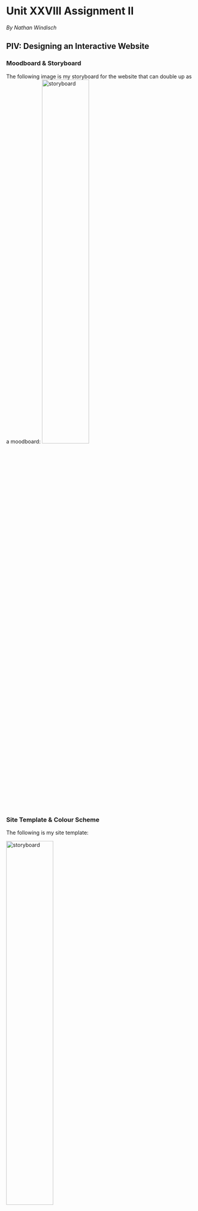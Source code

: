 # Unit XXVIII Assignment II
*By Nathan Windisch*

## PIV: Designing an Interactive Website
### Moodboard & Storyboard
The following image is my storyboard for the website that can double up as a moodboard:
<img src="https://raw.githubusercontent.com/Natfan/work/master/b/28/2/storyboard.png" alt="storyboard" style="width: 50%;">

### Site Template & Colour Scheme
The following is my site template:

<img src="https://raw.githubusercontent.com/Natfan/work/master/b/28/2/sitetemplate.png" alt="storyboard" style="width: 50%;">

As you can see, the colour scheme that I am using is blue and teal. This is because it invokes a calm and peaceful emotional response from the reader, and makes them think of beaches, waves and relaxing times.

### Asset List
For my website I shall be using two assets, as follows:

* W3.CSS - A Cascading Style Sheet library created by w3schools, a website based around teaching how to code, develop, use and understand computers along with learning markup languages such as HTML, Markdown and CSS.

* Redruth Map - A map by Ordinance Survey, a national map agency that covers all of Great Britain. It has been supplied Wikimedia, a free, open-source information website that allowed me access to the image. It is available for reuse as it is copyrighted under the Creative Commons licence, which allows for non-commercial redistribution.

<img src="https://raw.githubusercontent.com/Natfan/work/master/b/28/2/site/redruth.png" alt="redruth map" style="width: 50%;">

### Outline of Content
The following is a basic outline of the content that I am planning on having in my website:

* Header
* Sidebar
* Overview
* History
* Attractions
* Map
* Frequently Asked Questions
* Contact Us

<div style="page-break-after: always;"></div>

## PV: Creating an Interactive Website
The website is made over one page, with a navigation bar on the side.

### Header & Sidebar
The following code is from the Header and Sidebar.

```html
<!DOCTYPE html>
<html>
  <title>Redruth</title>
  <meta charset="UTF-8">
  <meta name="viewport" content="width=device-width, initial-scale=1">
  <link rel="stylesheet" href="https://www.w3schools.com/lib/w3.css">
  <link rel="stylesheet" href="https://www.w3schools.com/lib/w3-theme-teal.css">
  <link rel="stylesheet" href="https://fonts.googleapis.com/css?family=Poppins">
  <style>
    body,h1,h2,h3,h4,h5 {font-family: "Poppins", sans-serif}
    body {font-size:16px;}
    .w3-half img{margin-bottom:-6px;margin-top:16px;opacity:0.8;cursor:pointer}
    .w3-half img:hover{opacity:1}

    img {
        border: solid 5px transparent;
    }
    img:hover {
      border-color: teal;
    }
  </style>
  <body>
    <nav class="w3-sidenav w3-teal w3-collapse w3-top w3-large w3-padding" style="z-index:3;width:300px;font-weight:bold;" id="mySidenav"><br>
      <a href="javascript:void(0)" onclick="w3_close()" class="w3-padding-xlarge w3-hide-large w3-display-topleft w3-hover-white" style="width:100%;font-size:22px">Close Menu</a>
      <div class="w3-container">
	      <h3 class="w3-padding-64"><b>Redruth</b><br>Cornwall's Finest</h3>
      </div>
      <a href="#" onclick="w3_close()" class="w3-padding w3-hover-white">Home</a>
      <a href="#overview" onclick="w3_close()" class="w3-padding w3-hover-white">Overview</a>
      <a href="#history" onclick="w3_close()" class="w3-padding w3-hover-white">History</a>
      <a href="#attractions" onclick="w3_close()" class="w3-padding w3-hover-white">Attractions</a>
      <a href="#map" onclick="w3_close()" class="w3-padding w3-hover-white">Map</a>
      <a href="#faq" onclick="w3_close()" class="w3-padding w3-hover-white">FAQ</a>
    </nav>

    <header class="w3-container w3-top w3-hide-large w3-teal w3-xlarge w3-padding">
      <a href="javascript:void(0)" class="w3-button w3-teal w3-margin-right" onclick="w3_open()">☰</a>
      <span>Redruth</span>
    </header>

    <div class="w3-overlay w3-hide-large" onclick="w3_close()" style="cursor:pointer" title="close side menu" id="myOverlay"></div>


    <div class="w3-main" style="margin-left:340px;margin-right:40px">

      <div class="w3-container" style="margin-top:80px" id="overview">
        <h1 class="w3-jumbo"><b>Redruth</b></h1>
```

And now here is what the Header & Sidebar actually look like:

<img src="https://raw.githubusercontent.com/Natfan/work/master/b/28/2/header.png" alt="header" style="width: 50%;">

<div style="page-break-after: always;"></div>

### Overview
The following is the code for the Overview segment.

```html
	<h1 class="w3-xxxlarge w3-text-teal"><b>Overview.</b></h1>
        <hr style="width:50px;border:5px solid teal" class="w3-round">
      </div>

      <div class="w3-row-padding">
        <div class="w3-half">
          <p>Redruth is a small seaside town within Cornwall. Once home to a large mining industry, the town has been transformed into a tourist
    resort with many different attractions. See the <em>attractions</em> segment for more information.</p>
        </div>

        <div class="w3-half">
          <p>Redruth has a population of around 14,000, and has many interesting museums that have been converted from the abandoned mines that are
          scattered over the town. For more information about a few of the mines within Redruth, see the <em>mines</em> segment.</p>
        </div>
      </div>
```
This is the output of that code.

<img src="https://raw.githubusercontent.com/Natfan/work/master/b/28/2/overview.png" alt="overview" style="width: 50%;">

<div style="page-break-after: always;"></div>

### History
The following is the code for the History segment.
```html
<div class="w3-container" id="history" style="margin-top:75px">
      <h1 class="w3-xxxlarge w3-text-teal"><b>History.</b></h1>
      <hr style="width:50px;border:5px solid teal" class="w3-round">
      <p>The history of Redruth is a long and interesting one. Originally, it was a small market town that was mostly ignored due to it's larger
    neighbors. Once there was a boom in the ore industry at the start of the industrial revolution, everything changed. The copper ore that was found all over
    Redruth was suddenly vauable, and the population and wealth of the area exploded with the new found popular resources that seemed to be everywhere. Wealthy
    businessmen set up mines around Redruth in order to mine the copper to feed the machines of the industrial revolution, and the population of Redruth benefitted
    greatly from this. Previous mines were also used from previous business ventures from back when Redruth and the surrounding area was used for tin mining
    businesses. The high need for copper was driven by the large quantities of brass that had to be manufactured, the key component of which is copper. While the
    buninessmen who owned the mines became rich and successful, the miners and their families remain poor, ironically.
      </p>

      <p>During this time, the town started to develop itself around the mining industry. In 1882 a <em>School of Mines</em> was created to help
    educate a new generation of miners. Another key mining feature that was added during the late 1800 was the <em>Mining Exchange</em>, which was used to trade
    mineral stocks. The industrial revolution that helped reboot the mining industry was helping the town have a new lease of life. Sadly this didn't last long,
    and by the end of the 19th century, the mining industry had moved away from the Cornwall area due to a decline in resources, plunging the town into a
    spiraling into a depression as there was lots of mining equipment that was no longer being used. Also, due to the fact that all of the current population were
    either in the mining business or were being trained to work in the mines, they were now in redundent positions in jobs that were no longer availible. Because
    of this, many people emigrated to other countries that were more mining speicalised, such as the Americas, Austalasia and South Africa. The final operational
    mine near Redruth was also the last to be closed in all of Cornwall. The South Crofty mine in Pool closed in the first few months of 1998, effectively ending
    an era.
      </p>
</div>
```
This is the output.

<img src="https://raw.githubusercontent.com/Natfan/work/master/b/28/2/history.png" alt="history" style="width: 50%;">

<div style="page-break-after: always;"></div>

### Attractions:
This is what the Attraction's HTML is:
```html
<div class="w3-container" id="attractions" style="margin-top:75px">
      <h1 class="w3-xxxlarge w3-text-teal"><b>Attractions.</b></h1>
        <hr style="width:50px;border:5px solid teal" class="w3-round">
        <p>Oddles of fun.</p>
        <p>Cornwall has loads of fun things do to, and Redruth even moreso! Take a look at some of the things you can do below!</p>
      </div>

      <div class="w3-row-padding w3-grayscale">
        <div class="w3-col m6 w3-margin-bottom">
          <div class="w3-light-grey">
            <div class="w3-container">
              <h3>Mining.</h3>
              <p class="w3-opacity">Museums and Tours.</p>
              <p>As aforementioned, a large amount of Redruth's history is compromised of the large scale mining industry. Because of this, there are
    many fun and interesting abandoned mines that have been converted into museums and exhibitions. This means that you can learn more about the culture
    surrounding Redruth and the Cornish mining industry, including the impacts on the local area and the rest of the world.</p>
            </div>
          </div>
        </div>
        <div class="w3-col m6 w3-margin-bottom">
          <div class="w3-light-grey">
            <div class="w3-container">
              <h3>Crime Statistics.</h3>
              <p class="w3-opacity">Rest Easy.</p>
              <p>Redruth has a relatively low crime rate, as you can see in the graph below which depicts the crime statistics for 2016.
              </p>
              <p>
                Click the image for a higher resolution.
                <a href="chart.png">
                  <img src="chart.png" alt="Chart" style="width:200px;">
                </a>
              </p>
            </div>
          </div>
        </div>
      </div>

      <div class="w3-row-padding w3-grayscale">
        <div class="w3-col m6 w3-margin-bottom">
          <div class="w3-light-grey">
            <div class="w3-container">
              <h3>Education.</h3>
              <p class="w3-opacity">Learn About Learning.</p>
              <p>As aforementioned, a large amount of Redruth's history is compromised of the large scale mining industry. Because of this, there are
    many fun and interesting abandoned mines that have been converted into museums and exhibitions. This means that you can learn more about the culture
    surrounding Redruth and the Cornish mining industry, including the impacts on the local area and the rest of the world.</p>
	      <hr style="height: 0pt; visibility: hidden;" />
            </div>
          </div>
        </div>
        <div class="w3-col m6 w3-margin-bottom">
	  <div class="w3-light-grey">
	    <div class="w3-container">
    	 <h3>Beaches.</h3>
    	      <p class="w3-opacity">Relaxing Times.</p>
	      <p>Redruth has three incredible beaches with loads of things to do. All of these beaches have good surf and seasonal lifeguard support.</p>
	      <p>
	      	<ul>
		  <li>
	  	    Porthtowan is a Blue Flag beach.
		  </li>
		  <li>
	  	    Chapel Porth Beach has excellent parking.
		  </li>
		  <li>
		    Portreath Beach has a Café with great food, along with some clean toilets and great parking.
		  </li>
      		</ul>
	      <hr style="height: 4pt; visibility: hidden;" />
    	      </p>
  	    </div>
	  </div>
	</div>
      </div>
```
This is the output:

<img src="https://raw.githubusercontent.com/Natfan/work/master/b/28/2/attractions.png" alt="attractions" style="width: 50%;">

### Map
This is what the Map's HTML is:
```html
<div class="w3-container" id="map" style="margin-top:75px">
        <h1 class="w3-xxxlarge w3-text-teal"><b>Map.</b></h1>
        <hr style="width:50px;border:5px solid teal" class="w3-round">
        <p>The following is an interactive map of Redruth, supplied by Google Maps.</p>
      </div>

      <div class="w3-row-padding">
        <div class="w3-half w3-margin-bottom">
	  <div id="mapdiv" style="width: 400px; height: 400px;">My map will go here</div>
	  <script>
	    function myMap() {
    	      var mapOptions = {
	        center: new google.maps.LatLng(50.233107, -5.227353),
        	zoom: 15,
        	mapTypeId: google.maps.MapTypeId.HYBRID
    	      }
	      var map = new google.maps.Map(document.getElementById("mapdiv"), mapOptions);
	    }
	  </script>
	  <script src="https://maps.googleapis.com/maps/api/js?callback=myMap"></script>
        </div>
      </div>
```
And this is the output document:

<img src="https://raw.githubusercontent.com/Natfan/work/master/b/28/2/map.png" alt="map" style="width: 50%;">

As you can see, the map is broken currently.

<div style="page-break-after: always;"></div>

### Frequently Asked Questions
The following is the code for the Frequently Asked Questions:

```html
      <div class="w3-container" id="faq" style="margin-top:75px">
        <h1 class="w3-xxxlarge w3-text-teal"><b>Frequently Asked Questions.</b></h1>
        <hr style="width:50px;border:5px solid teal" class="w3-round" />
        <p>The following are some questions that are normally asked about Redruth.</p>
	        <p>
	  <ul>
	    <li>What is the Capital of Cornwall?
	      <ul>
	        <li>Truro</li>
	      </ul>
	    </li>
	    <li>What is the Population of Redruth?
	      <ul>
	        <li>12,350~, compared to 550,000~ in Cornwall.</li>
	      </ul>
	    </li>
	    <li>What are some important Industries in Redruth?
	      <ul>
	        <li>Previously Tin and Copper, now China Clay</li>
	      </ul>
	    </li>
	    <li>What does Redruth mean?
	      <ul>
	        <li>Red River</li>
	      </ul>
	    </li>
	  </ul>
	</p>
      </div>
    </div>
```

And the following is the output:

<img src="https://raw.githubusercontent.com/Natfan/work/master/b/28/2/faq.png" alt="faq" style="width: 50%;">

<div style="page-break-after: always;"></div>

### Contact Us
The following is the code for the Contact Us page:

```html
      <div class="w3-container" id="contact" style="margin-top:75px">
        <h1 class="w3-xxxlarge w3-text-teal"><b>Contact.</b></h1>
        <hr style="width:50px;border:5px solid teal" class="w3-round" />
	<p>This website is owned by Nathan Windisch on behalf of the Redruth Council in Cornwall, UK. Please redirect all questions about the area to <a href="mailto:admin@redruth-tc.gov.uk">Redruth Council</a> and please redirect any mistakes, faults or web design questions to the <a href="mailto:nathan@windisch.co.uk">Site Administrator</a>.</p>
      </div>
    </div>
```

<div style="page-break-after: always;"></div>

## MII: Explaining the Tools and Techniques Used
One tool that can be used to create websites are WYSIWYG based editors such as Serif Web Plus, which is a premium software that you have to download. Serif Web Plus allows users to drag and drop elements onto their website and make them interact with one another. I personally find this software difficult and "fiddly", as you need to do many things to change a functional website into a good looking one. I would recommend this for beginners as you can build a website visually and then view the HTML and learn from it. Another WYSIWYG editor is Wix, an online website builder that is similar to Serif Web Plus but is more proprietary and does not give the user access to the HTML. Also, it being online it is Software As A Service or SaaS, meaning that you need a constant internet connection to access it.

One technique that must be used when writing a website is a markup language. A popular example of this is `HTML`, and derivatives of this such as `XHTML` and `HTML5`. These languages allow users to populate webpages with text, images, link, tables and more. HTML can be difficult to use due to it's extensive amount of variables that need to be learnt and placed in the right order for the webpage to function as intended, meaning that a user may prefer another markup language. A popular one is called `BBCode` and it is primarily used in forum software for easier embedding of links and images. Another language is `Markdown`, which is widely used by developers to generate good documentation such as `README.md` pages. Markdown is also used on some social media websites such as `reddit`, which lets users format text. The reason why `Markdown` and `BBCode` are used on forum software and social media is because it gives users similar experience to the formatting of HTML, without the possible security flaws involved.

Another technology that can be used in conjuncture with HTML documents are Cascading Style Sheets, or `CSS`. CSS allows developers to customize the output of the HTML, from simply changing colours to 3D design, beautiful menus and even calculators, when combined with some JS.

One final technology is server side scripting. This can allow users to interact with a website in many different ways, such as registering for a website, smooth scrolling, code syntax correction and even online graphic novels! There are two main languages that are used in server side scripting, the first being `PHP`, or PHP: Hypertext Preprocessor - a recursive acronym. This software is purely run on the server side, meaning that the client does not need to download or install any external libraries in order to use the website. The other software is called JavaScript, or more commonly known as `JS`. JS is the client-side variation of the code, but it can be run on a server as `Node.JS`.

<div style="page-break-after: always;"></div>

## MIII: Improving the Effectiveness of the Website
There were two main improvements that needed to be performed to the website to make set it to a publishable state, the first being to fix the map. The main issue with this was that the webpage was hosted on a local server which did not have JavaScript installed, whereas if I viewed the code as a file the JavaScript would work. The following is an image of the working version of the website with the map working:

<img src="https://raw.githubusercontent.com/Natfan/work/master/b/28/2/map_fixed.png" alt="map fixed" style="width: 50%;">

The other improvement was that I should add some copyright text to the bottom of the website to prevent theft of my data. The following was the code for this copyright text:

```html
<div class="w3-container" id="contact" style="margin-top:75px">
  <h1 class="w3-xxxlarge w3-text-teal"><b>Contact.</b></h1>
  <hr style="width:50px;border:5px solid teal" class="w3-round" />
  <p>This website is owned by Nathan Windisch on behalf of the Redruth Council in Cornwall, UK. Please redirect all questions about the area to <a href="mailto:admin@redruth-tc.gov.uk">Redruth Council</a> and please redirect any mistakes, faults or web design questions to the <a href="mailto:nathan@windisch.co.uk">Site Administrator</a>.</p>
</div>
```

And the following is the code for the updated navbar

```html
      <a href="#" onclick="w3_close()" class="w3-padding w3-hover-white">Home.</a>
      <a href="#overview" onclick="w3_close()" class="w3-padding w3-hover-white">Overview.</a>
      <a href="#history" onclick="w3_close()" class="w3-padding w3-hover-white">History.</a>
      <a href="#attractions" onclick="w3_close()" class="w3-padding w3-hover-white">Attractions.</a>
      <a href="#map" onclick="w3_close()" class="w3-padding w3-hover-white">Map.</a>
      <a href="#faq" onclick="w3_close()" class="w3-padding w3-hover-white">FAQ.</a>
      <a href="#contact" onclick="w3_close()" class="w3-padding w3-hover-white">Contact.</a>
```

This is the Contact text:

<img src="https://raw.githubusercontent.com/Natfan/work/master/b/28/2/contact.png" alt="contact" style="width: 50%;">

And this is the updated navbar:

<img src="https://raw.githubusercontent.com/Natfan/work/master/b/28/2/updated_navbar.png" alt="updated_navbar" style="width: 50%;">

<div style="page-break-after: always;"></div>

## DII: Discussing Website Techniques that Aid a User
There are a few things that can be used within a website to aid a user's navigational journey through a website. The first of which is page tagging. This means setting the metadata of a webpage to contain specific data allowing for easier categorisation of similar pages. This means that if a user goes to `https://example.org/tag/code` then they will have access to view all the pages tagged with "code". The issue with this is that many different subjects can be grouped under "code", such as `C#`, `Java` and `Ruby`. Along with this, markup languages which are not strictly programming languages could be categorised here, such as `HTML` and `Markdown`. To subcategorise this, the tag `/code/programming` could be implemented to ensure that only the latter list of searches will come up. If the user wanted to be even more specific, they could use `/code/js` to access only JavaScript resources. The only real downside to this is that the feature will take a lot of time and effort as many different tags will need to be added to each page in order to make this system complete. This large amount of effort may also be wasted, depending on how many people actually use this system.

Searching is a key part of website traversal. It allows the user to enter key terms and get results of those terms, ranked from many different variables such as most searched, most relevant, or alphabetical. This algorithm can be tweaked and modified behind the scenes for optimization purposes, without generally affecting the user's experience. The main issue with this technology, in comparison to showing the user a word mp of all the tags used, with larger ones either having more pages or searched more often, is that it can take a lot of time and energy to get right. If the code to execute a search is written poorly, then users may leave the site as they find it difficult to find things. Because of this, website developers should try to implement as many technologies as possible in order to allow the user to pick and chose how they want to navigate the site. This means that algorithms from other sites may need to be taken and adapted, but developers must ensure that these algorithms have open source licences such as `MIT` or `Creative Commons`.

Sitemaps are another valid for of transportation between webpages within websites. A sitemap is a list of all webpages within a site, and how they are hierarchically ordered. For instance, all pages on a site are children of the `index` page, but only the `attractions` page has the children: `mining`, `education`, `crimestats` and `beaches`. If the website that I made was made up of multiple pages rather than a single page, then this is how it would be laid out. It allows users to have a large overview of all pages on the system, meaning that they will never lose a page again as they will all be stored there as a glossary, with brief descriptions next to each entry.

Menus are a highly important part of navigating a website, as they give the user a quick and easy interface in which they can interact to change the current page that they are on. Menus should be reactive so that the user knows if they are hovering over an object. It should also show if the link has been visited. Both of these can be done by CSS, as shown below.

```css
/* An unvisited link. */
a:link {
  color: white;
}

/* A visited link. */
a:visited {
  color: cyan;
}

/* A link that is being hovered on */
a:hover {
  color: red;
}
```

Menus should also highlight the current place in which a user is in, so that they know where they are in position to other links. The following is an example screenshot from my personal website, <a>https://natfan.github.io/</a>

<img src="https://raw.githubusercontent.com/Natfan/work/master/b/28/2/n.gh.io.png" alt="natfan.github.io" style="width: 50%;">

The reason why THINGDEX is emboldened is because all things that are not either the home page, the about page or the contact page are placed under the Thingdex in alphabetical order.

## DIII: Demonstrating that the Website meets the Requirements
The end goal of this website was to try to attract new people to a place in the UK. The website had to contain 5 pages about various things to do with the place, and the theme of the website had to match the region. I achieved this by making a website that is comprised of 7 subsections on one page, 2 of which are miscellaneous links: one that goes to the top of the page and the other that takes the user to the bottom of the page where they can see contact information and copyright data. The other 5 sections are as follows:

* Overview
 - This was a page that was giving a general overview of the town, including quick statistics and suggestions on which parts of the site to visit if they want to learn more.
* History
 - This was a rather in-depth section that explained how Redruth came to be, from it's origins to the end of the mining era that was a huge landmark in the change of the small, old mining town.
* Attractions
 - This page describes four main attractions about Redruth
  * Mining
  * Education
  * Low Crime Levels
  * Beaches
* Map
 - This page gives the user access to an interactive map, powered by Google Maps.
* FAQ
 - This page has some short quick questions about Redruth, and their answers.

These 5 segments contains lots of data that a person can use to make a decision to move to Redruth.

I believe that the colour scheme that I chose for this website is good as it is a similar colour to the ocean and makes the user think about calm things, influencing their decision to move to Redruth.
